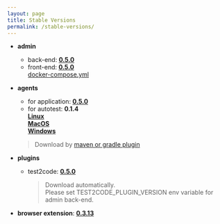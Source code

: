```yaml
---
layout: page
title: Stable Versions
permalink: /stable-versions/
---
```

* **admin** 
    * back-end: [**0.5.0**](https://github.com/Drill4J/admin/releases/tag/v0.5.0)    
    * front-end: [**0.5.0**](https://github.com/Drill4J/admin-ui/releases/tag/v0.5.0)   
    [docker-compose.yml](/assets/files/stable/docker-compose.yml)



* **agents** 
    * for application: [**0.5.0**](https://github.com/Drill4J/java-agent/releases/tag/v0.5.0)  
    * for autotest: **0.1.4**    
    [**Linux**](https://oss.jfrog.org/artifactory/oss-release-local/com/epam/drill/autotest/autoTestAgent-linuxX64/0.1.4/autoTestAgent-linuxX64-0.1.4.zip)    
    [**MacOS**](https://oss.jfrog.org/artifactory/oss-release-local/com/epam/drill/autotest/autoTestAgent-macosX64/0.1.4/autoTestAgent-macosX64-0.1.4.zip)    
    [**Windows**](https://oss.jfrog.org/artifactory/oss-release-local/com/epam/drill/autotest/autoTestAgent-mingwX64/0.1.4/autoTestAgent-mingwX64-0.1.4.zip)
    > Download by [maven or gradle plugin](/autotest-agent-guide/)
 
 
      
* **plugins**
    * test2code: [**0.5.0**](https://github.com/Drill4J/test2code-plugin/releases/tag/v0.5.0)    
      > Download automatically.   
        Please set TEST2CODE_PLUGIN_VERSION env variable for admin back-end.                                                                                                        

* **browser extension**: [**0.3.13**](https://github.com/Drill4J/browser-extension/releases/tag/v0.3.13)

                                                                                                           